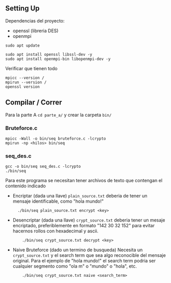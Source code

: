 ## Setting Up
Dependencias del proyecto:
- openssl (libreria DES)
- openmpi

```
sudo apt update

sudo apt install openssl libssl-dev -y
sudo apt install openmpi-bin libopenmpi-dev -y
```

Verificar que tienen todo
```
mpicc --version /
mpirun --version /
openssl version
```

## Compilar / Correr

Para la parte A `cd parte_a/` y crear la carpeta `bin/`
### Bruteforce.c
```
mpicc -Wall -o bin/seq bruteforce.c -lcrypto
mpirun -np <hilos> bin/seq
```

### seq_des.c
```
gcc -o bin/seq seq_des.c -lcrypto
./bin/seq
```
Para este programa se necesitan tener archivos de texto que contengan el contenido indicado

- Encriptar (dada una llave)
  `plain_source.txt` deberia de tener un mensaje identificable, como "hola mundo!"
  ```
    ./bin/seq plain_source.txt encrypt <key>
  ```
- Desencriptar (dada una llave)
    `crypt_source.txt` deberia tener un mesaje encriptado, preferiblemente en formato "142 30 32 152" para evitar hacernos rollos con hexadecimal y ascii.
    ```
        ./bin/seq crypt_source.txt decrypt <key>
    ```
- Naive Bruteforce (dado un termino de busqueda)
    Necesita un `crypt_source.txt` y el search term que sea algo reconocible del mensaje original. Para el ejemplo de "hola mundo!" el search term podria ser cualquier segmento como "ola m" o "mundo" o "hola", etc.
    ```
        ./bin/seq crypt_source.txt naive <search_term>
    ```

